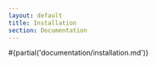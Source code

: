 ```yaml
---
layout: default
title: Installation
section: Documentation
---
```


#{partial('documentation/installation.md')}
